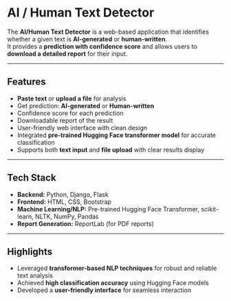 # AI / Human Text Detector

The **AI/Human Text Detector** is a web-based application that identifies whether a given text is **AI-generated** or **human-written**.  
It provides a **prediction with confidence score** and allows users to **download a detailed report** for their input.

---

## Features
-  **Paste text** or **upload a file** for analysis  
-  Get prediction: **AI-generated** or **Human-written**  
-  Confidence score for each prediction  
-  Downloadable report of the result  
-  User-friendly web interface with clean design  
-  Integrated **pre-trained Hugging Face transformer model** for accurate classification  
-  Supports both **text input** and **file upload** with clear results display  

---

## Tech Stack
- **Backend:** Python, Django, Flask  
- **Frontend:** HTML, CSS, Bootstrap  
- **Machine Learning/NLP:** Pre-trained Hugging Face Transformer, scikit-learn, NLTK, NumPy, Pandas  
- **Report Generation:** ReportLab (for PDF reports)  

---

## Highlights
- Leveraged **transformer-based NLP techniques** for robust and reliable text analysis  
- Achieved **high classification accuracy** using Hugging Face models  
- Developed a **user-friendly interface** for seamless interaction 
